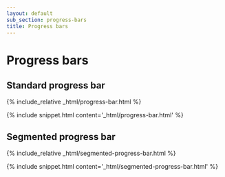 ```yaml
---
layout: default
sub_section: progress-bars
title: Progress bars
---
```


# Progress bars

## Standard progress bar

<div class="site-c-showcase">
{% include_relative _html/progress-bar.html %}
</div>

{% include snippet.html content='_html/progress-bar.html' %}

## Segmented progress bar

<div class="site-c-showcase">
{% include_relative _html/segmented-progress-bar.html %}
</div>

{% include snippet.html content='_html/segmented-progress-bar.html' %}